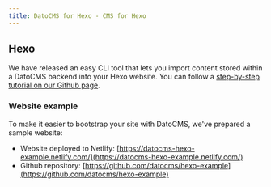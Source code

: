 ```yaml
---
title: DatoCMS for Hexo - CMS for Hexo
---
```


## Hexo

We have released an easy CLI tool that lets you import content stored within a DatoCMS backend into your Hexo website. You can follow a [step-by-step tutorial on our Github page](https://github.com/datocms/js-datocms-client/blob/master/docs/dato-cli.md).

### Website example

To make it easier to bootstrap your site with DatoCMS, we've prepared a sample website:

* Website deployed to Netlify: [https://datocms-hexo-example.netlify.com/](https://datocms-hexo-example.netlify.com/)
* Github repository: [https://github.com/datocms/hexo-example](https://github.com/datocms/hexo-example)

